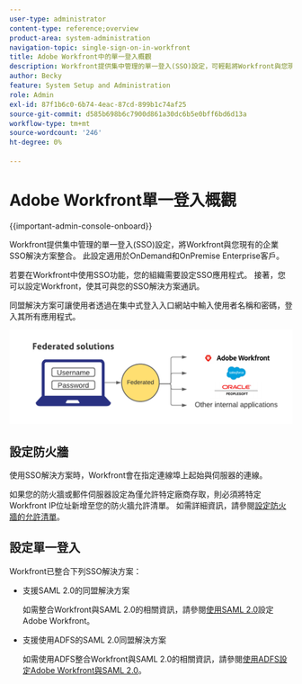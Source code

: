 ```yaml
---
user-type: administrator
content-type: reference;overview
product-area: system-administration
navigation-topic: single-sign-on-in-workfront
title: Adobe Workfront中的單一登入概觀
description: Workfront提供集中管理的單一登入(SSO)設定，可輕鬆將Workfront與您現有的企業SSO解決方案整合。 此設定易於設定和管理，適用於OnDemand和OnPremise Enterprise客戶。
author: Becky
feature: System Setup and Administration
role: Admin
exl-id: 87f1b6c0-6b74-4eac-87cd-899b1c74af25
source-git-commit: d585b698b6c7900d861a30dc6b5e0bff6bd6d13a
workflow-type: tm+mt
source-wordcount: '246'
ht-degree: 0%

---
```


# Adobe Workfront單一登入概觀

<!--Audited: 12/2023-->

{{important-admin-console-onboard}}


Workfront提供集中管理的單一登入(SSO)設定，將Workfront與您現有的企業SSO解決方案整合。 此設定適用於OnDemand和OnPremise Enterprise客戶。

若要在Workfront中使用SSO功能，您的組織需要設定SSO應用程式。 接著，您可以設定Workfront，使其可與您的SSO解決方案通訊。

同盟解決方案可讓使用者透過在集中式登入入口網站中輸入使用者名稱和密碼，登入其所有應用程式。

![SSO同盟](assets/overview-sso-wf-fed-only.png)


## 設定防火牆

使用SSO解決方案時，Workfront會在指定連線埠上起始與伺服器的連線。

如果您的防火牆或郵件伺服器設定為僅允許特定廠商存取，則必須將特定Workfront IP位址新增至您的防火牆允許清單。 如需詳細資訊，請參閱[設定防火牆的允許清單](../../../administration-and-setup/get-started-wf-administration/configure-your-firewall.md)。

## 設定單一登入

Workfront已整合下列SSO解決方案：

* 支援SAML 2.0的同盟解決方案

  如需整合Workfront與SAML 2.0的相關資訊，請參閱[使用SAML 2.0](../../../administration-and-setup/add-users/single-sign-on/configure-workfront-saml-2.md)設定Adobe Workfront。

* 支援使用ADFS的SAML 2.0同盟解決方案

  如需使用ADFS整合Workfront與SAML 2.0的相關資訊，請參閱[使用ADFS設定Adobe Workfront與SAML 2.0](../../../administration-and-setup/add-users/single-sign-on/configure-workfront-saml-2-adfs.md)。
